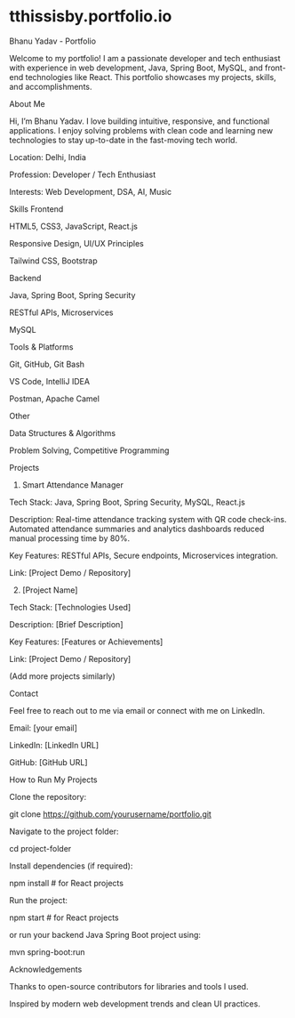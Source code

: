 # tthissisby.portfolio.io
Bhanu Yadav - Portfolio

Welcome to my portfolio! I am a passionate developer and tech enthusiast with experience in web development, Java, Spring Boot, MySQL, and front-end technologies like React. This portfolio showcases my projects, skills, and accomplishments.

About Me

Hi, I’m Bhanu Yadav. I love building intuitive, responsive, and functional applications. I enjoy solving problems with clean code and learning new technologies to stay up-to-date in the fast-moving tech world.

Location: Delhi, India

Profession: Developer / Tech Enthusiast

Interests: Web Development, DSA, AI, Music

Skills
Frontend

HTML5, CSS3, JavaScript, React.js

Responsive Design, UI/UX Principles

Tailwind CSS, Bootstrap

Backend

Java, Spring Boot, Spring Security

RESTful APIs, Microservices

MySQL

Tools & Platforms

Git, GitHub, Git Bash

VS Code, IntelliJ IDEA

Postman, Apache Camel

Other

Data Structures & Algorithms

Problem Solving, Competitive Programming

Projects
1. Smart Attendance Manager

Tech Stack: Java, Spring Boot, Spring Security, MySQL, React.js

Description: Real-time attendance tracking system with QR code check-ins. Automated attendance summaries and analytics dashboards reduced manual processing time by 80%.

Key Features: RESTful APIs, Secure endpoints, Microservices integration.

Link: [Project Demo / Repository]

2. [Project Name]

Tech Stack: [Technologies Used]

Description: [Brief Description]

Key Features: [Features or Achievements]

Link: [Project Demo / Repository]

(Add more projects similarly)

Contact

Feel free to reach out to me via email or connect with me on LinkedIn.

Email: [your email]

LinkedIn: [LinkedIn URL]

GitHub: [GitHub URL]

How to Run My Projects

Clone the repository:

git clone https://github.com/yourusername/portfolio.git


Navigate to the project folder:

cd project-folder


Install dependencies (if required):

npm install # for React projects


Run the project:

npm start # for React projects


or run your backend Java Spring Boot project using:

mvn spring-boot:run

Acknowledgements

Thanks to open-source contributors for libraries and tools I used.

Inspired by modern web development trends and clean UI practices.

